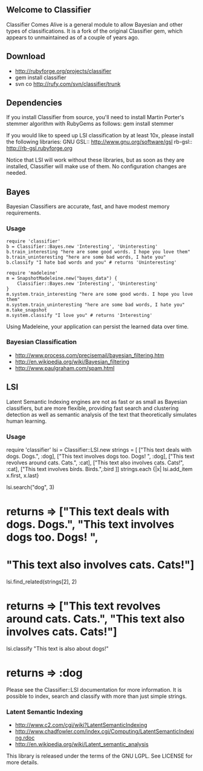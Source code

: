 ## Welcome to Classifier

Classifier Comes Alive is a general module to allow Bayesian and other types of classifications.
It is a fork of the original Classifier gem, which appears to unmaintained as of a couple of years ago.

## Download

* http://rubyforge.org/projects/classifier
* gem install classifier
* svn co http://rufy.com/svn/classifier/trunk

## Dependencies
If you install Classifier from source, you'll need to install Martin Porter's stemmer algorithm with RubyGems as follows:
  gem install stemmer

If you would like to speed up LSI classification by at least 10x, please install the following libraries:
GNU GSL:: http://www.gnu.org/software/gsl
rb-gsl:: http://rb-gsl.rubyforge.org

Notice that LSI will work without these libraries, but as soon as they are installed, Classifier will make use of them. No configuration changes are needed.

## Bayes
Bayesian Classifiers are accurate, fast, and have modest memory requirements.

### Usage
    require 'classifier'
    b = Classifier::Bayes.new 'Interesting', 'Uninteresting'
    b.train_interesting "here are some good words. I hope you love them"
    b.train_uninteresting "here are some bad words, I hate you"
    b.classify "I hate bad words and you" # returns 'Uninteresting'
    
    require 'madeleine'
    m = SnapshotMadeleine.new("bayes_data") {
        Classifier::Bayes.new 'Interesting', 'Uninteresting'
    }
    m.system.train_interesting "here are some good words. I hope you love them"
    m.system.train_uninteresting "here are some bad words, I hate you"
    m.take_snapshot
    m.system.classify "I love you" # returns 'Interesting'

Using Madeleine, your application can persist the learned data over time.

### Bayesian Classification

* http://www.process.com/precisemail/bayesian_filtering.htm
* http://en.wikipedia.org/wiki/Bayesian_filtering
* http://www.paulgraham.com/spam.html

## LSI
Latent Semantic Indexing engines are not as fast or as small as Bayesian classifiers, but are more flexible, providing 
fast search and clustering detection as well as semantic analysis of the text that theoretically simulates human learning.

### Usage
  require 'classifier'
  lsi = Classifier::LSI.new
  strings = [ ["This text deals with dogs. Dogs.", :dog],
              ["This text involves dogs too. Dogs! ", :dog],
              ["This text revolves around cats. Cats.", :cat],
              ["This text also involves cats. Cats!", :cat],
              ["This text involves birds. Birds.",:bird ]]
  strings.each {|x| lsi.add_item x.first, x.last}
  
  lsi.search("dog", 3)
  # returns => ["This text deals with dogs. Dogs.", "This text involves dogs too. Dogs! ", 
  #             "This text also involves cats. Cats!"]

  lsi.find_related(strings[2], 2)
  # returns => ["This text revolves around cats. Cats.", "This text also involves cats. Cats!"]
  
  lsi.classify "This text is also about dogs!"
  # returns => :dog
  
Please see the Classifier::LSI documentation for more information. It is possible to index, search and classify
with more than just simple strings. 

### Latent Semantic Indexing
* http://www.c2.com/cgi/wiki?LatentSemanticIndexing
* http://www.chadfowler.com/index.cgi/Computing/LatentSemanticIndexing.rdoc
* http://en.wikipedia.org/wiki/Latent_semantic_analysis

This library is released under the terms of the GNU LGPL. See LICENSE for more details.
